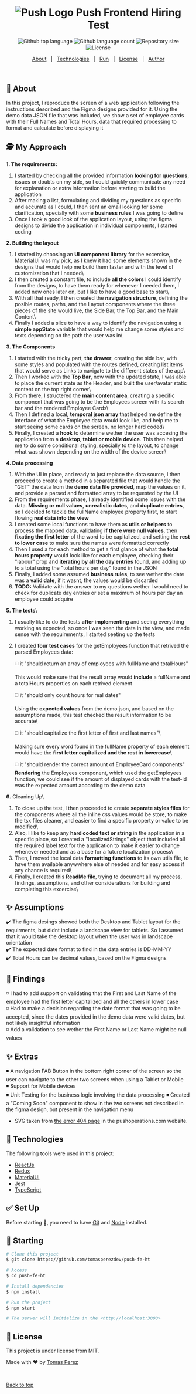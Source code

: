 <h1 align="center"> 
  <img alt="Push Logo" src="https://assets-global.website-files.com/5fb89486431df956d62ce163/5fd25493adfb0dd6c286a727_Push-Favicon.png"> Push Frontend Hiring Test
</h1>
<p align="center">
  <img alt="Github top language" src="https://img.shields.io/github/languages/top/tomasperezdev/push-fe-ht?color=56BEB8">

  <img alt="Github language count" src="https://img.shields.io/github/languages/count/tomasperezdev/push-fe-ht?color=56BEB8">

  <img alt="Repository size" src="https://img.shields.io/github/repo-size/tomasperezdev/push-fe-ht?color=56BEB8">

  <img alt="License" src="https://img.shields.io/github/license/tomasperezdev/push-fe-ht?color=56BEB8">

  <!-- <img alt="Github issues" src="https://img.shields.io/github/issues/tomasperezdev/push-fe-ht?color=56BEB8" /> -->

  <!-- <img alt="Github forks" src="https://img.shields.io/github/forks/tomasperezdev/push-fe-ht?color=56BEB8" /> -->

  <!-- <img alt="Github stars" src="https://img.shields.io/github/stars/tomasperezdev/push-fe-ht?color=56BEB8" /> -->
</p>

<!-- Status -->

<!-- <h4 align="center"> 
	🚧  Push Frontend Ht 🚀 Under construction...  🚧
</h4> 

<hr> -->

<p align="center">
  <a href="#dart-about">About</a> &#xa0; | &#xa0; 
  <a href="#rocket-technologies">Technologies</a> &#xa0; | &#xa0;
  <a href="#checkered_flag-starting">Run</a> &#xa0; | &#xa0;
  <a href="#memo-license">License</a> &#xa0; | &#xa0;
  <a href="https://github.com/tomasperezdev" target="_blank">Author</a>
</p>

<br>

## :dart: About ##

In this project, I reproduce the screen of a web application following the instructions described and the Figma designs provided for it. Using the demo data JSON file that was included, we show a set of employee cards with their Full Names and Total Hours, data that required processing to format and calculate before displaying it

## 🕵️ My Approach ##

**1. The requirements:**

  1. I started by checking all the provided information **looking for questions**, issues or doubts on my side, so I could quickly communicate any need for explanation or extra information before starting to build the application
  2. After making a list, formulating and dividing my questions as specific and accurate as I could, I then sent an email looking for some clarification, specially with some **business rules** I was going to define
  3. Once I took a good look of the application layout, using the figma designs to divide the application in individual components, I started coding

**2. Building the layout**
   
  1. I started by choosing an **UI component library** for the excercise, MaterialUI was my pick, as I knew it had some elements shown in the designs that would help me build them faster and with the level of customization that I needed\
  2. I then created a constant file, to include **all the colors** I could identify from the designs, to have them ready for whenever I needed them, I added new ones later on, but I like to have a good base to start\
  3. With all that ready, I then created the **navigation structure**, defining the posible routes, paths, and the Layout components where the three pieces of the site would live, the Side Bar, the Top Bar, and the Main Content\
  4. Finally I added a slice to have a way to identify the navigation using a **simple appState** variable that would help me change some styles and texts depending on the path the user was in\

**3. The Components**
    
  1. I started with the tricky part, **the drawer**, creating the side bar, with some styles and populated with the routes defined, creating list items that would serve as Links to navigate to the different states of the app\
  2. Then I worked with the **Top Bar**, now with the updated state, I was able to place the current state as the Header, and built the user/avatar static content on the top right corner\
  3. From there, I structered the **main content area**, creating a specific component that was going to be the Employees screen with its search bar and the rendered Employee Cards\
  4. Then I defined a local, **temporal json array** that helped me define the interface of what the Employee data would look like, and help me to start seeing some cards on the screen, no longer hard coded\
  5. Finally, I created a **hook** to determine wether the user was accesing the application from a **desktop, tablet or mobile device**. This then helped me to do some conditional styling, specially to the layout, to change what was shown depending on the width of the device screen\

**4. Data processing**

  1. With the UI in place, and ready to just replace the data source, I then proceed to create a method in a separated file that would handle the "GET" the data from the **demo data file provided**, map the values on it, and provide a parsed and formatted array to be requested by the UI
  2. From the requirements phase, I already identified some issues with the data. **Missing or null values**, **unrealistic dates**, and **duplicate entries**, so I decided to tackle the fullName employee property first, to start flowing **real data into the view**
  3. I created some local functions to have them as **utils or helpers** to process the mapped data, validating **if there were null values**, then **fixating the first letter** of the word to be capitalized, and setting the **rest to lower case** to make sure the names were formatted correctly
  4. Then I used a for each method to get a first glance of what the **total hours property** would look like for each employee, checking their "labour" prop and **iterating by all the day entries** found, and adding up to a total using the "total hours per day" found in the JSON
  5. Finally, I added some assumed **business rules**, to see wether the date was a **valid date**, if it wasnt, the values would be discarded
  6. **TODO:** Validate with the answer to my questions wether I would need to check for duplicate day entries or set a maximum of hours per day an employee could adquire

**5. The tests**\
    
  1. I usually like to do the tests **after implementing** and seeing everything working as expected, so once I was seen the data in the view, and made sense with the requirements, I started seeting up the tests
  2. I created **four test cases** for the getEmployees function that retrived the parsed Employees data:
    
      ◻️ it "should return an array of employees with fullName and totalHours"
      
      This would make sure that the result array would **include** a fullName and a totalHours properties on each retrived element
    
      ◻️ it "should only count hours for real dates"
      
      Using the **expected values** from the demo json, and based on the assumptions made, this test checked the result information to be accurate\
      
      ◻️ it "should capitalize the first letter of first and last names"\
      
      Making sure every word found in the fullName property of each element would have the **first letter capitalized and the rest in lowercase**\
      
      ◻️ it "should render the correct amount of EmployeeCard components"\
      **Rendering** the Employees component, which used the getEmployees function, we could see if the amount of displayed cards with the test-id was the expected amount according to the demo data

**6.** Cleaning Up\

  1. To close up the test, I then proceeded to create **separate styles files** for the components where all the inline css values would be store, to make the tsx files cleaner, and easier to find a specific property or value to be modified\
  2. Also, I like to keep any **hard coded text or string** in the application in a specific place, so I created a "localizedStrings" object that included all the required label text for the application to make it easier to change whenever needed and as a base for a future localization process\
  3. Then, I moved the local data **formatting functions** to its own utils file, to have them available anywwhere else of needed and for easy access if any chance is required\
  4. Finally, I created this **ReadMe file**, trying to document all my process, findings, assumptions, and other considerations for building and completing this excercise\
    
## :sparkles: Assumptions ##

:heavy_check_mark: The figma desings showed both the Desktop and Tablet layout for the requirments, but didnt include a landscape view for tablets. So I assumed that it would take the desktop layout when the user was in landscape orientation\
:heavy_check_mark: The expected date format to find in the data entries is DD-MM-YY\
:heavy_check_mark: Total Hours can be decimal values, based on the Figma designs

## 🔎 Findings ##

◽️ I had to add support on validating that the First and Last Name of the employee had the first letter capitalized and all the others in lower case\
◽️ Had to make a decision regarding the date format that was going to be accepted, since the dates provided in the demo data were valid dates, but not likely insightful information\
◽️ Add a validation to see wether the First Name or Last Name might be null values

## :sparkles: Extras ##

◾️ A navigation FAB Button in the bottom right corner of the screen so the user can navigate to the other two screens when using a Tablet or Mobile\
◾️ Support for Mobile devices\
◾️ Unit Testing for the business logic involving the data processing
◾️ Created a "Coming Soon" component to show in the two screens not described in the figma design, but present in the navigation menu
- SVG taken from [the error 404 page](https://www.pushoperations.com/not-found) in the pushoperations.com website.

## :rocket: Technologies ##

The following tools were used in this project:

- [ReactJs](https://react.dev/)
- [Redux](https://redux.js.org/)
- [MaterialUI](https://mui.com/material-ui/)
- [Jest](https://jestjs.io/)
- [TypeScript](https://www.typescriptlang.org/)

## :white_check_mark: Set Up ##

Before starting :checkered_flag:, you need to have [Git](https://git-scm.com) and [Node](https://nodejs.org/en/) installed.

## :checkered_flag: Starting ##

```bash
# Clone this project
$ git clone https://github.com/tomasperezdev/push-fe-ht

# Access
$ cd push-fe-ht

# Install dependencies
$ npm install

# Run the project
$ npm start

# The server will initialize in the <http://localhost:3000>
```

## :memo: License ##

This project is under license from MIT.


Made with :heart: by <a href="https://github.com/tomasperezdev" target="_blank">Tomas Perez</a>

&#xa0;

<a href="#top">Back to top</a>
